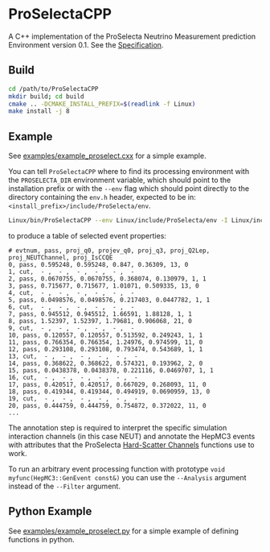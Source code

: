 # ProSelectaCPP

A C++ implementation of the ProSelecta Neutrino Measurement prediction Environment version 0.1. See the [Specification](Specification.md).

## Build

```bash
cd /path/to/ProSelectaCPP
mkdir build; cd build
cmake .. -DCMAKE_INSTALL_PREFIX=$(readlink -f Linux)
make install -j 8
```

## Example

See [examples/example_proselect.cxx](examples/example_proselect.cxx) for a simple example.

You can tell `ProSelectaCPP` where to find its processing environment with the `PROSELECTA_DIR` environment variable, which should point to the installation prefix or with the `--env` flag which should point directly to the directory containing the `env.h` header, expected to be in: `<install_prefix>/include/ProSelecta/env`.

```bash
Linux/bin/ProSelectaCPP --env Linux/include/ProSelecta/env -I Linux/include -f ../examples/example_proselect.cxx -i ../examples/neut.vect.hepmc --Annotate annotate --Filter filt --Project proj_q0 projev_q0 proj_q3 proj_Q2Lep proj_NEUTChannel proj_IsCCQE
```

to produce a table of selected event properties:

```csv
# evtnum, pass, proj_q0, projev_q0, proj_q3, proj_Q2Lep, proj_NEUTChannel, proj_IsCCQE
0, pass, 0.595248, 0.595248, 0.847, 0.36309, 13, 0
1, cut,  - ,  - ,  - ,  - ,  - ,  - 
2, pass, 0.0670755, 0.0670755, 0.368074, 0.130979, 1, 1
3, pass, 0.715677, 0.715677, 1.01071, 0.509335, 13, 0
4, cut,  - ,  - ,  - ,  - ,  - ,  - 
5, pass, 0.0498576, 0.0498576, 0.217403, 0.0447782, 1, 1
6, cut,  - ,  - ,  - ,  - ,  - ,  - 
7, pass, 0.945512, 0.945512, 1.66591, 1.88128, 1, 1
8, pass, 1.52397, 1.52397, 1.79681, 0.906068, 21, 0
9, cut,  - ,  - ,  - ,  - ,  - ,  - 
10, pass, 0.120557, 0.120557, 0.513592, 0.249243, 1, 1
11, pass, 0.766354, 0.766354, 1.24976, 0.974599, 11, 0
12, pass, 0.293108, 0.293108, 0.793474, 0.543689, 1, 1
13, cut,  - ,  - ,  - ,  - ,  - ,  - 
14, pass, 0.368622, 0.368622, 0.574321, 0.193962, 2, 0
15, pass, 0.0438378, 0.0438378, 0.221116, 0.0469707, 1, 1
16, cut,  - ,  - ,  - ,  - ,  - ,  - 
17, pass, 0.420517, 0.420517, 0.667029, 0.268093, 11, 0
18, pass, 0.419344, 0.419344, 0.494919, 0.0690959, 13, 0
19, cut,  - ,  - ,  - ,  - ,  - ,  - 
20, pass, 0.444759, 0.444759, 0.754872, 0.372022, 11, 0
...
```
The annotation step is required to interpret the specific simulation interaction channels (in this case NEUT) and annotate the HepMC3 events with attributes that the ProSelecta [Hard-Scatter Channels](Specification.md#hard-scatter-channels) functions use to work.

To run an arbitrary event processing function with prototype `void myfunc(HepMC3::GenEvent const&)` you can use the `--Analysis` argument instead of the `--Filter` argument.

## Python Example

See [examples/example_proselect.py](examples/example_proselect.py) for a simple example of defining functions in python.